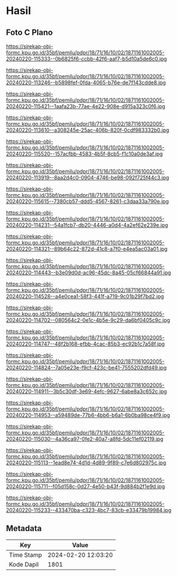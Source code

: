 # Hasil

## Foto C Plano

https://sirekap-obj-formc.kpu.go.id/35bf/pemilu/pdpr/18/71/16/10/02/1871161002005-20240220-115333--0b6825f6-ccbb-42f6-aaf7-b5d10a5de6c0.jpg

https://sirekap-obj-formc.kpu.go.id/35bf/pemilu/pdpr/18/71/16/10/02/1871161002005-20240220-113246--b5898fef-0fda-4065-b76e-de7f143cdde8.jpg

https://sirekap-obj-formc.kpu.go.id/35bf/pemilu/pdpr/18/71/16/10/02/1871161002005-20240220-115421--1aafa23b-77ae-4e22-908e-d915a323c0f6.jpg

https://sirekap-obj-formc.kpu.go.id/35bf/pemilu/pdpr/18/71/16/10/02/1871161002005-20240220-113610--a308245e-25ac-406b-820f-0cdf983332b0.jpg

https://sirekap-obj-formc.kpu.go.id/35bf/pemilu/pdpr/18/71/16/10/02/1871161002005-20240220-115520--157acfbb-4583-4b5f-8cb5-f1c10a0de3af.jpg

https://sirekap-obj-formc.kpu.go.id/35bf/pemilu/pdpr/18/71/16/10/02/1871161002005-20240220-113919--8aa2d4c0-0904-4746-be98-092f725f44c3.jpg

https://sirekap-obj-formc.kpu.go.id/35bf/pemilu/pdpr/18/71/16/10/02/1871161002005-20240220-115615--7380cb57-ddd5-4567-8261-c3daa33a790e.jpg

https://sirekap-obj-formc.kpu.go.id/35bf/pemilu/pdpr/18/71/16/10/02/1871161002005-20240220-114231--54a1fcb7-db20-4446-a0d4-4a2ef62e239e.jpg

https://sirekap-obj-formc.kpu.go.id/35bf/pemilu/pdpr/18/71/16/10/02/1871161002005-20240220-114321--89b64c22-872d-41c8-a7f0-e4ea5ac03a01.jpg

https://sirekap-obj-formc.kpu.go.id/35bf/pemilu/pdpr/18/71/16/10/02/1871161002005-20240220-114443--b3e09d0d-ac96-45dc-8a45-05cf66844a91.jpg

https://sirekap-obj-formc.kpu.go.id/35bf/pemilu/pdpr/18/71/16/10/02/1871161002005-20240220-114528--a4e0cea1-58f3-441f-a719-9c01b29f7bd2.jpg

https://sirekap-obj-formc.kpu.go.id/35bf/pemilu/pdpr/18/71/16/10/02/1871161002005-20240220-114702--080564c2-0e1c-4b5e-9c29-da6bf0405c9c.jpg

https://sirekap-obj-formc.kpu.go.id/35bf/pemilu/pdpr/18/71/16/10/02/1871161002005-20240220-114747--48f2b168-efbb-4cac-85b3-ec92b1c7a58f.jpg

https://sirekap-obj-formc.kpu.go.id/35bf/pemilu/pdpr/18/71/16/10/02/1871161002005-20240220-114824--7a05e23e-f9cf-423c-be41-7555202dfd49.jpg

https://sirekap-obj-formc.kpu.go.id/35bf/pemilu/pdpr/18/71/16/10/02/1871161002005-20240220-114911--3b5c30df-3e69-4efc-9627-6abe8a3c652c.jpg

https://sirekap-obj-formc.kpu.go.id/35bf/pemilu/pdpr/18/71/16/10/02/1871161002005-20240220-114953--a59489de-77b6-4bb6-b6a1-6b0ba98ce4f9.jpg

https://sirekap-obj-formc.kpu.go.id/35bf/pemilu/pdpr/18/71/16/10/02/1871161002005-20240220-115030--4a36ca97-0fe2-40a7-a8fd-5dc11ef02119.jpg

https://sirekap-obj-formc.kpu.go.id/35bf/pemilu/pdpr/18/71/16/10/02/1871161002005-20240220-115113--1ead8e74-4d1d-4d89-9f89-c7e6d802975c.jpg

https://sirekap-obj-formc.kpu.go.id/35bf/pemilu/pdpr/18/71/16/10/02/1871161002005-20240220-115711--f05d158c-0d27-4e50-b43f-9d884b2f1e9d.jpg

https://sirekap-obj-formc.kpu.go.id/35bf/pemilu/pdpr/18/71/16/10/02/1871161002005-20240220-115233--433470ba-c323-4bc7-83cb-e33479b19984.jpg


## Metadata

| Key        | Value               |
| ---------- | ------------------- |
| Time Stamp | 2024-02-20 12:03:20 |
| Kode Dapil | 1801                |



